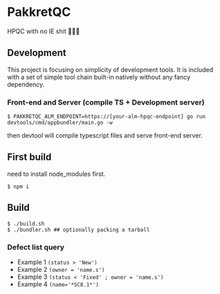 # PakkretQC
HPQC with no IE shit 🤷🏼‍♂️



## Development
This project is focusing on simplicity of development tools. It is included with a set of simple tool chain built-in natively without any fancy dependency.

### Front-end and Server (compile TS + Development server)
``` 
$ PAKKRETQC_ALM_ENDPOINT=https://[your-alm-hpqc-endpoint] go run devtools/cmd/appbundler/main.go -w
```
then devtool will compile typescript files and serve front-end server.

## First build
need to install node_modules first.
```
$ npm i
```

## Build
```
$ ./build.sh
$ ./bundler.sh ## optionally packing a tarball
```


### Defect list query
- Example 1 `(status > 'New')`
- Example 2 `(owner = 'name.s')`
- Example 3 `(status < 'Fixed' ; owner = 'name.s')`
- Example 4 `(name='*SC8.1*')`
